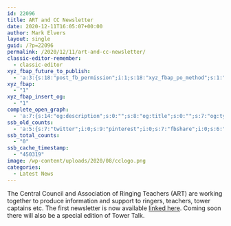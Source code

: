 ```yaml
---
id: 22096
title: ART and CC Newsletter
date: 2020-12-11T16:05:07+00:00
author: Mark Elvers
layout: single
guid: /?p=22096
permalink: /2020/12/11/art-and-cc-newsletter/
classic-editor-remember:
  - classic-editor
xyz_fbap_future_to_publish:
  - 'a:3:{s:18:"post_fb_permission";i:1;s:18:"xyz_fbap_po_method";s:1:"2";s:16:"xyz_fbap_message";s:62:"News item added to the CCCBR website: {POST_TITLE} {PERMALINK}";}'
xyz_fbap:
  - "1"
xyz_fbap_insert_og:
  - "1"
complete_open_graph:
  - 'a:7:{s:14:"og:description";s:0:"";s:8:"og:title";s:0:"";s:7:"og:type";s:0:"";s:12:"twitter:card";s:7:"summary";s:15:"twitter:creator";s:0:"";s:19:"twitter:description";s:0:"";s:8:"og:image";s:0:"";}'
ssb_old_counts:
  - 'a:5:{s:7:"twitter";i:0;s:9:"pinterest";i:0;s:7:"fbshare";i:0;s:6:"reddit";i:0;s:6:"tumblr";N;}'
ssb_total_counts:
  - "0"
ssb_cache_timestamp:
  - "450319"
image: /wp-content/uploads/2020/08/cclogo.png
categories:
  - Latest News
---
```

The Central Council and Association of Ringing Teachers (ART) are working together to produce information and support to ringers, teachers, tower captains etc. The first newsletter is now available [linked here](https://cccbr.org.uk/wp-content/uploads/2020/12/20201207-Survival-Recovery-Newsheet-Issue-1.pdf). Coming soon there will also be a special edition of Tower Talk.
